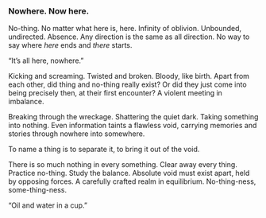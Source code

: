 ### Nowhere. Now here.

No-thing. No matter what here is, here. Infinity of oblivion. Unbounded, undirected. Absence. Any direction is the same as all direction. No way to say where _here_ ends and _there_ starts.

“It’s all here, nowhere.”

Kicking and screaming. Twisted and broken. Bloody, like birth. Apart from each other, did thing and no-thing really exist? Or did they just come into being precisely then, at their first encounter? A violent meeting in imbalance. 

Breaking through the wreckage. Shattering the quiet dark. Taking something into nothing. Even information taints a flawless void, carrying memories and stories through nowhere into somewhere.

To name a thing is to separate it, to bring it out of the void.

There is so much nothing in every something. Clear away every thing. Practice no-thing. Study the balance. Absolute void must exist apart, held by opposing forces. A carefully crafted realm in equilibrium. No-thing-ness, some-thing-ness.

“Oil and water in a cup.”

